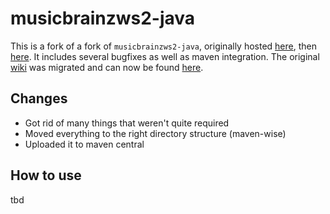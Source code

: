 # musicbrainzws2-java

This is a fork of a fork of `musicbrainzws2-java`, originally hosted [here](https://code.google.com/archive/p/musicbrainzws2-java/), then [here](https://github.com/schnatterer/musicbrainzws2-java). It includes several bugfixes as well as maven integration. The original [wiki](https://code.google.com/p/musicbrainzws2-java/w/list) was migrated and can now be found [here](https://github.com/schnatterer/musicbrainzws2-java/wiki).

## Changes
 * Got rid of many things that weren't quite required
 * Moved everything to the right directory structure (maven-wise)
 * Uploaded it to maven central



## How to use
tbd
